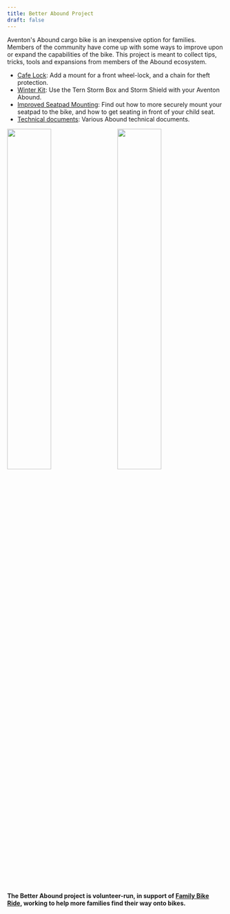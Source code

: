 ```yaml
---
title: Better Abound Project
draft: false
---
```


Aventon's Abound cargo bike is an inexpensive option for families. Members of
the community have come up with some ways to improve upon or expand the 
capabilities of the bike. This project is meant to collect tips, tricks,
tools and expansions from members of the Abound ecosystem.

* [Cafe Lock](/cafe-lock/): Add a mount for a front wheel-lock, and a chain
  for theft protection.
* [Winter Kit](/winter-kit/): Use the Tern Storm Box and Storm Shield with your
  Aventon Abound.
* [Improved Seatpad Mounting](/seatpad/): Find out how to more securely mount
  your seatpad to the bike, and how to get seating in front of your child seat.
* [Technical documents](/docs/): Various Abound technical documents.

<img src="/img/winter-kit.jpg" width="45%" /> <img src="/img/abound-sideview.jpg" width="45%" style="margin-left: 25px"/>


**The Better Abound project is volunteer-run, in support of [Family Bike Ride](https://www.familybikeride.org/), working to help more families find their way
onto bikes.**
